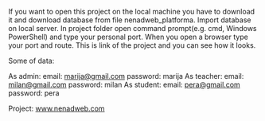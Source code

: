 If you want to open this project on the local machine you have to download it and download database from file nenadweb_platforma. Import database on local server. In project folder open command prompt(e.g. cmd, Windows PowerShell) and type your personal port. When you open a browser type your port and route.
This is link of the project and you can see how it looks.

Some of data:

As admin: email: marija@gmail.com password: marija
As teacher: email: milan@gmail.com password: milan
As student: email: pera@gmail.com password: pera

Project: www.nenadweb.com
